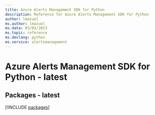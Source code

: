 ```yaml
---
title: Azure Alerts Management SDK for Python
description: Reference for Azure Alerts Management SDK for Python
author: lmazuel
ms.author: lmazuel
ms.data: 03/03/2023
ms.topic: reference
ms.devlang: python
ms.service: alertsmanagement
---
```

# Azure Alerts Management SDK for Python - latest
## Packages - latest
[!INCLUDE [packages](alerts-management-index.md)]